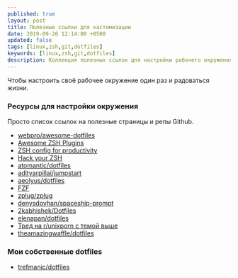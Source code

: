 ```yaml
---
published: true
layout: post
title: Полезные ссылки для кастомизации
date: 2019-09-26 12:14:00 +0500 
updated: false
tags: [linux,zsh,git,dotfiles]
keywords: [linux,zsh,git,dotfiles]
description: Коллекция полезных ссылок для настройки рабочего окружения
---
```

Чтобы настроить своё рабочее окружение один раз и радоваться жизни.

### Ресурсы для настройки окружения ###

Просто список ссылок на полезные страницы и репы Github.
  
  * [webpro/awesome-dotfiles][1]
  * [Awesome ZSH Plugins][2]
  * [ZSH config for productivity][3]
  * [Hack your ZSH][4]
  * [atomantic/dotfiles][5]
  * [adityarpillai/jumpstart][6]
  * [aeolyus/dotfiles][7]
  * [FZF][8]
  * [zplug/zplug][9]
  * [denysdovhan/spaceship-prompt][10]
  * [2kabhishek/Dotfiles][11]
  * [elenapan/dotfiles][12]
  * [Тред на r/unixporn с темой выше][13]
  * [theamazingwaffle/dotfiles][15]

### Мои собственные dotfiles ###

  * [trefmanic/dotfiles][14]
  
[1]: https://github.com/webpro/awesome-dotfiles "Курируемый список dotfiles"
[2]: https://project-awesome.org/unixorn/awesome-zsh-plugins "Плагины для ZSH"
[3]: https://www.viget.com/articles/zsh-config-productivity-plugins-for-mac-oss-default-shell/ "Полезные плагины для ZSH (статья для Mac, но работает и в Linux)"
[4]: https://blog.apptension.com/2018/08/30/shell-configuration-hack-your-zsh/ "Хаки для ZSH"
[5]: https://github.com/atomantic/dotfiles "dotfiles пользователя atomantic"
[6]: https://github.com/adityarpillai/jumpstart "dotfiles пользователя adityarpillai"
[7]: https://github.com/aeolyus/dotfiles "dotfiles пользователя aeolyus"
[8]: https://github.com/junegunn/fzf/wiki/Examples "Примеры использования FZF"
[9]: https://github.com/zplug/zplug "Менеджер плагинов ZSH — zplug"
[10]: https://github.com/denysdovhan/spaceship-prompt "Модульное приглашение ZSH - Spaceship Prompt"
[11]: https://github.com/2kabhishek/Dotfiles "dotfiles пользователя 2kabhishek"
[12]: https://www.reddit.com/r/unixporn/comments/a900p7/awesome_mechanical_love/ "dotfiles для безумно красивой темы"
[13]: https://www.reddit.com/r/unixporn/comments/a900p7/awesome_mechanical_love/ "Тред с темой Mechanical Love"
[14]: https://github.com/trefmanic/dotfiles/ "Мои собственные dotfiles"
[15]: https://github.com/theamazingwaffle/dotfiles/ "dotfiles пользователя theamazingwaffle"